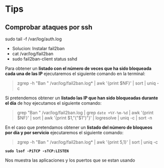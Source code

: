 # Tips

## Comprobar ataques por ssh

sudo tail -f /var/log/auth.log

* Solucion: Instalar fail2ban
* cat /var/log/fail2ban
* sudo fail2ban-client status sshd

Para obtener un **listado con el número de veces que ha sido bloqueada cada una de las IP** ejecutaremos el siguiente comando en la terminal:

> zgrep -h "Ban " /var/log/fail2ban.log\* | awk '{print $NF}' | sort | uniq -c

Si pretendemos obtener un **listado las IP que han sido bloqueadas durante el día** de hoy ejecutamos el siguiente comando:

> grep "Ban " /var/log/fail2ban.log | grep `date +%Y-%m-%d` | awk '{print $NF}' | sort | awk '{print $1,"("$1")"}' | logresolve | uniq -c | sort -n

En el caso que pretendamos obtener un **listado del número de bloqueos por día y por servicio** ejecutaremos el siguiente comando:

> zgrep -h "Ban " /var/log/fail2ban.log\* | awk '{print $5,$1}' | sort | uniq -c





**`sudo lsof -PiTCP -sTCP:LISTEN`**

Nos muestra las aplicaciones y los puertos que se estan usando
